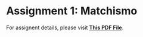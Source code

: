 # Assignment 1: Matchismo

For assignent details, please visit [**This PDF File**](https://github.com/a226035102/Card_Games/blob/Assignment_1/Matchismo/Developing%20iOS%207%20Apps_%20Assignment%201.pdf).